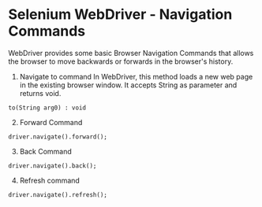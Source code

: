 # Selenium WebDriver - Navigation Commands
WebDriver provides some basic Browser Navigation Commands that allows the browser to move backwards or forwards in the browser's history.

1. Navigate to command
In WebDriver, this method loads a new web page in the existing browser window. It accepts String as parameter and returns void.
```
to(String arg0) : void  
```
2. Forward Command
```
driver.navigate().forward();  
```
3. Back Command
```
driver.navigate().back();  
```
4. Refresh command
```
driver.navigate().refresh();  

```
